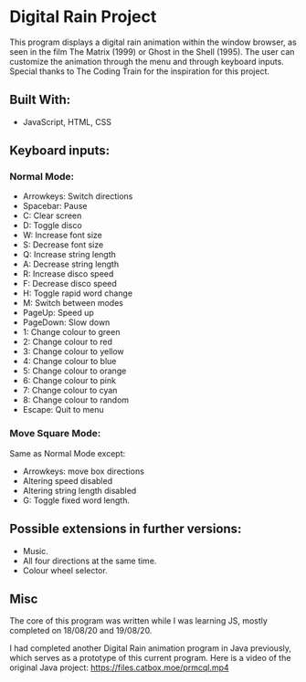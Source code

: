 # Digital Rain Project

This program displays a digital rain animation within the window browser, as seen in the film The Matrix (1999) or Ghost in the Shell (1995). The user can customize the animation through the menu and through keyboard inputs. Special thanks to The Coding Train for the inspiration for this project.

## Built With:

- JavaScript, HTML, CSS

## Keyboard inputs:

### Normal Mode:

- Arrowkeys: Switch directions
- Spacebar: Pause
- C: Clear screen
- D: Toggle disco
- W: Increase font size
- S: Decrease font size
- Q: Increase string length
- A: Decrease string length
- R: Increase disco speed
- F: Decrease disco speed
- H: Toggle rapid word change
- M: Switch between modes
- PageUp: Speed up
- PageDown: Slow down
- 1: Change colour to green
- 2: Change colour to red
- 3: Change colour to yellow
- 4: Change colour to blue
- 5: Change colour to orange
- 6: Change colour to pink
- 7: Change colour to cyan
- 8: Change colour to random
- Escape: Quit to menu

### Move Square Mode:

Same as Normal Mode except:

- Arrowkeys: move box directions
- Altering speed disabled
- Altering string length disabled
- G: Toggle fixed word length.

## Possible extensions in further versions:

- Music.
- All four directions at the same time.
- Colour wheel selector.

## Misc

The core of this program was written while I was learning JS, mostly completed on 18/08/20 and 19/08/20.

I had completed another Digital Rain animation program in Java previously, which serves as a prototype of this current program. Here is a video of the original Java project:
https://files.catbox.moe/prmcql.mp4
